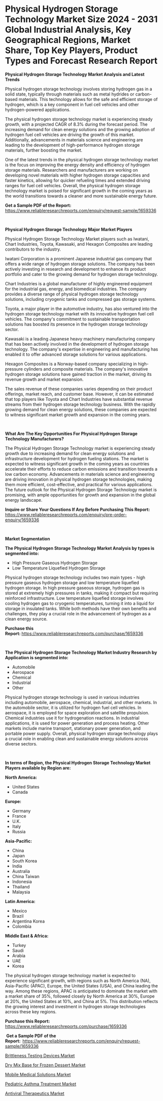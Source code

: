 <p><h1>Physical Hydrogen Storage Technology Market Size 2024 - 2031 Global Industrial Analysis, Key Geographical Regions, Market Share, Top Key Players, Product Types and Forecast Research Report</h1></p><p><strong>Physical Hydrogen Storage Technology Market Analysis and Latest Trends</strong></p>
<p><p>Physical hydrogen storage technology involves storing hydrogen gas in a solid state, typically through materials such as metal hydrides or carbon-based materials. This technology allows for the safe and efficient storage of hydrogen, which is a key component in fuel cell vehicles and other hydrogen-powered applications.</p><p>The physical hydrogen storage technology market is experiencing steady growth, with a projected CAGR of 8.3% during the forecast period. The increasing demand for clean energy solutions and the growing adoption of hydrogen fuel cell vehicles are driving the growth of this market. Additionally, advancements in materials science and engineering are leading to the development of high-performance hydrogen storage materials, further boosting the market.</p><p>One of the latest trends in the physical hydrogen storage technology market is the focus on improving the energy density and efficiency of hydrogen storage materials. Researchers and manufacturers are working on developing novel materials with higher hydrogen storage capacities and faster kinetics, allowing for quicker refueling times and extended driving ranges for fuel cell vehicles. Overall, the physical hydrogen storage technology market is poised for significant growth in the coming years as the world transitions towards a cleaner and more sustainable energy future.</p></p>
<p><strong>Get a Sample PDF of the Report:&nbsp;</strong> <a href="https://www.reliableresearchreports.com/enquiry/request-sample/1659336">https://www.reliableresearchreports.com/enquiry/request-sample/1659336</a></p>
<p>&nbsp;</p>
<p><strong>Physical Hydrogen Storage Technology Major Market Players</strong></p>
<p><p>Physical Hydrogen Storage Technology Market players such as Iwatani, Chart Industries, Toyota, Kawasaki, and Hexagon Composites are leading contributors to the industry. </p><p>Iwatani Corporation is a prominent Japanese industrial gas company that offers a wide range of hydrogen storage solutions. The company has been actively investing in research and development to enhance its product portfolio and cater to the growing demand for hydrogen storage technology.</p><p>Chart Industries is a global manufacturer of highly engineered equipment for the industrial gas, energy, and biomedical industries. The company provides a diverse range of physical hydrogen storage technology solutions, including cryogenic tanks and compressed gas storage systems.</p><p>Toyota, a major player in the automotive industry, has also ventured into the hydrogen storage technology market with its innovative hydrogen fuel cell vehicles. The company's commitment to sustainable transportation solutions has boosted its presence in the hydrogen storage technology sector.</p><p>Kawasaki is a leading Japanese heavy machinery manufacturing company that has been actively involved in the development of hydrogen storage technology. The company's expertise in engineering and manufacturing has enabled it to offer advanced storage solutions for various applications.</p><p>Hexagon Composites is a Norway-based company specializing in high-pressure cylinders and composite materials. The company's innovative hydrogen storage solutions have gained traction in the market, driving its revenue growth and market expansion.</p><p>The sales revenue of these companies varies depending on their product offerings, market reach, and customer base. However, it can be estimated that top players like Toyota and Chart Industries have substantial revenue streams from their hydrogen storage technology business. With the rapidly growing demand for clean energy solutions, these companies are expected to witness significant market growth and expansion in the coming years.</p></p>
<p>&nbsp;</p>
<p><strong>What Are The Key Opportunities For Physical Hydrogen Storage Technology Manufacturers?</strong></p>
<p><p>The Physical Hydrogen Storage Technology market is experiencing steady growth due to increasing demand for clean energy solutions and infrastructure development for hydrogen fueling stations. The market is expected to witness significant growth in the coming years as countries accelerate their efforts to reduce carbon emissions and transition towards a low carbon economy. Advancements in materials science and engineering are driving innovation in physical hydrogen storage technologies, making them more efficient, cost-effective, and practical for various applications. The future outlook for the Physical Hydrogen Storage Technology market is promising, with ample opportunities for growth and expansion in the global energy landscape.</p></p>
<p><strong>Inquire or Share Your Questions If Any Before Purchasing This Report:</strong> <a href="https://www.reliableresearchreports.com/enquiry/pre-order-enquiry/1659336">https://www.reliableresearchreports.com/enquiry/pre-order-enquiry/1659336</a></p>
<p>&nbsp;</p>
<p><strong>Market Segmentation</strong></p>
<p><strong>The Physical Hydrogen Storage Technology Market Analysis by types is segmented into:</strong></p>
<p><ul><li>High Pressure Gaseous Hydrogen Storage</li><li>Low Temperature Liquefied Hydrogen Storage</li></ul></p>
<p><p>Physical hydrogen storage technology includes two main types - high pressure gaseous hydrogen storage and low temperature liquefied hydrogen storage. In high pressure gaseous storage, hydrogen gas is stored at extremely high pressures in tanks, making it compact but requiring reinforced infrastructure. Low temperature liquefied storage involves cooling hydrogen gas to cryogenic temperatures, turning it into a liquid for storage in insulated tanks. While both methods have their own benefits and challenges, they play a crucial role in the advancement of hydrogen as a clean energy source.</p></p>
<p><strong>Purchase this Report:&nbsp;</strong><a href="https://www.reliableresearchreports.com/purchase/1659336">https://www.reliableresearchreports.com/purchase/1659336</a></p>
<p>&nbsp;</p>
<p><strong>The Physical Hydrogen Storage Technology Market Industry Research by Application is segmented into:</strong></p>
<p><ul><li>Automobile</li><li>Aerospace</li><li>Chemical</li><li>Industrial</li><li>Other</li></ul></p>
<p><p>Physical hydrogen storage technology is used in various industries including automobile, aerospace, chemical, industrial, and other markets. In the automobile sector, it is utilized for hydrogen fuel cell vehicles. In aerospace, it is employed for space exploration and satellite propulsion. Chemical industries use it for hydrogenation reactions. In industrial applications, it is used for power generation and process heating. Other markets include marine transport, stationary power generation, and portable power supply. Overall, physical hydrogen storage technology plays a crucial role in enabling clean and sustainable energy solutions across diverse sectors.</p></p>
<p>&nbsp;</p>
<p><strong>In terms of Region, the Physical Hydrogen Storage Technology Market Players available by Region are:</strong></p>
<p>
    <p> <strong> North America: </strong>
        <ul>
            <li>United States</li>
            <li>Canada</li>
        </ul>
        </p> 
    <p> <strong> Europe: </strong>
        <ul>
            <li>Germany</li>
            <li>France</li>
            <li>U.K.</li>
            <li>Italy</li>
            <li>Russia</li>
        </ul>
        </p> 
    <p> <strong> Asia-Pacific: </strong>
        <ul>
            <li>China</li>
            <li>Japan</li>
            <li>South Korea</li>
            <li>India</li>
            <li>Australia</li>
            <li>China Taiwan</li>
            <li>Indonesia</li>
            <li>Thailand</li>
            <li>Malaysia</li>
        </ul>
        </p> 
    <p> <strong> Latin America: </strong>
        <ul>
            <li>Mexico</li>
            <li>Brazil</li>
            <li>Argentina Korea</li>
            <li>Colombia</li>
        </ul>
        </p> 
    <p> <strong> Middle East & Africa: </strong>
        <ul>
            <li>Turkey</li>
            <li>Saudi</li>
            <li>Arabia</li>
            <li>UAE</li>
            <li>Korea</li>
        </ul>
    </p>
    </p>
<p><p>The physical hydrogen storage technology market is expected to experience significant growth, with regions such as North America (NA), Asia-Pacific (APAC), Europe, the United States (USA), and China leading the way. Among these regions, APAC is anticipated to dominate the market with a market share of 35%, followed closely by North America at 30%, Europe at 20%, the United States at 10%, and China at 5%. This distribution reflects the growing interest and investment in hydrogen storage technologies across these key regions.</p></p>
<p><strong>Purchase this Report: </strong><a href="https://www.reliableresearchreports.com/purchase/1659336">https://www.reliableresearchreports.com/purchase/1659336</a></p>
<p>&nbsp;<strong>Get a Sample PDF of the Report:&nbsp;&nbsp;</strong><a href="https://www.reliableresearchreports.com/enquiry/request-sample/1659336">https://www.reliableresearchreports.com/enquiry/request-sample/1659336</a></p>
<p><strong></strong></p>
<p><p><a href="https://github.com/jodemen/Market-Research-Report-List-1/blob/main/brittleness-testing-devices-market.md">Brittleness Testing Devices Market</a></p><p><a href="https://github.com/Sarissaschmalingtr6fz2739/Market-Research-Report-List-1/blob/main/dry-mix-base-for-frozen-dessert-market.md">Dry Mix Base for Frozen Dessert Market</a></p><p><a href="https://medium.com/@emilyarnold76/decoding-mobile-medical-solutions-market-metrics-market-share-trends-and-growth-patterns-9e5ff1d80a20">Mobile Medical Solutions Market</a></p><p><a href="https://medium.com/@dorothybrooks53/pediatric-asthma-treatment-market-insight-market-trends-growth-forecasted-from-2024-to-2031-68138e1b5f3d">Pediatric Asthma Treatment Market</a></p><p><a href="https://medium.com/@ameliahaleyi77567/antiviral-therapeutics-market-report-reveals-the-latest-trends-and-growth-opportunities-of-this-68c57d86fef5">Antiviral Therapeutics Market</a></p></p>
